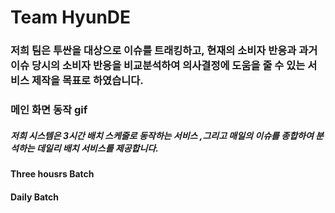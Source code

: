 # Team HyunDE

### 저희 팀은 투싼을 대상으로 이슈를 트래킹하고, 현재의 소비자 반응과 과거 이슈 당시의 소비자 반응을 비교분석하여 의사결정에 도움을 줄 수 있는 서비스 제작을 목표로 하였습니다.

### 메인 화면 동작 gif

##### 저희 시스템은 3시간 배치 스케줄로 동작하는 서비스 ,그리고 매일의 이슈를 종합하여 분석하는 데일리 배치 서비스를 제공합니다. 
#### Three housrs Batch

#### Daily Batch



